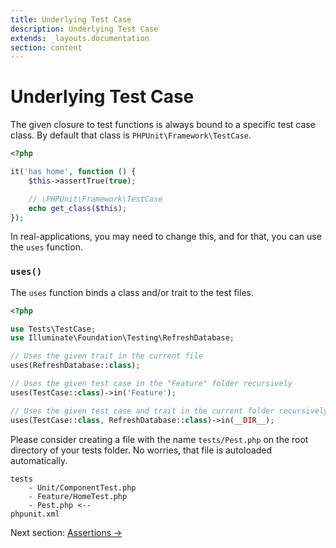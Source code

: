 ```yaml
---
title: Underlying Test Case
description: Underlying Test Case
extends: _layouts.documentation
section: content
---
```


# Underlying Test Case

The given closure to test functions is always bound to a specific
test case class. By default that class is `PHPUnit\Framework\TestCase`.

```php
<?php

it('has home', function () {
    $this->assertTrue(true);

    // \PHPUnit\Framework\TestCase
    echo get_class($this); 
});
```

In real-applications, you may need to change this, and for that, you
can use the `uses` function.

### `uses()`

The `uses` function binds a class and/or trait to the test files.

```php
<?php

use Tests\TestCase;
use Illuminate\Foundation\Testing\RefreshDatabase;

// Uses the given trait in the current file
uses(RefreshDatabase::class);

// Uses the given test case in the "Feature" folder recursively
uses(TestCase::class)->in('Feature');

// Uses the given test case and trait in the current folder recursively
uses(TestCase::class, RefreshDatabase::class)->in(__DIR__);
```

Please consider creating a file with the name `tests/Pest.php` on the
root directory of your tests folder. No worries, that file
is autoloaded automatically.

```
tests
    - Unit/ComponentTest.php
    - Feature/HomeTest.php
    - Pest.php <--
phpunit.xml
```

Next section: [Assertions →](/docs/assertions)


